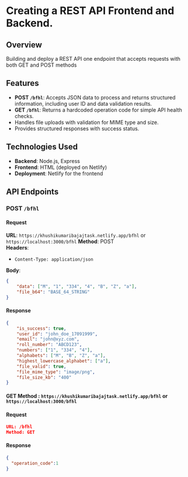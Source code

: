 # Creating a REST API Frontend and Backend.

## Overview
Building and deploy a REST API one endpoint that accepts requests with both GET and POST methods
## Features

- **POST `/bfhl`**: Accepts JSON data to process and returns structured information, including user ID and data validation results.
- **GET `/bfhl`**: Returns a hardcoded operation code for simple API health checks.
- Handles file uploads with validation for MIME type and size.
- Provides structured responses with success status.

## Technologies Used

- **Backend**: Node.js, Express
- **Frontend**: HTML (deployed on Netlify)
- **Deployment**: Netlify for the frontend

## API Endpoints

### POST `/bfhl`

#### Request

**URL**: `https://khushikumaribajajtask.netlify.app/bfhl`  or `https://localhost:3000/bfhl` 
**Method**: POST  
**Headers**: 
- `Content-Type: application/json`

**Body**:
```json
{
    "data": ["M", "1", "334", "4", "B", "Z", "a"],
    "file_b64": "BASE_64_STRING"
}
```


#### Response
```json
{
    "is_success": true,
    "user_id": "john_doe_17091999",
    "email": "john@xyz.com",
    "roll_number": "ABCD123",
    "numbers": ["1", "334", "4"],
    "alphabets": ["M", "B", "Z", "a"],
    "highest_lowercase_alphabet": ["a"],
    "file_valid": true,
    "file_mime_type": "image/png",
    "file_size_kb": "400"
}
```

#### GET Method :  `https://khushikumaribajajtask.netlify.app/bfhl` or `https://localhost:3000/bfhl`

#### Request
```json
URL: /bfhl
Method: GET
```

#### Response
```json
{
  "operation_code":1
}
```



